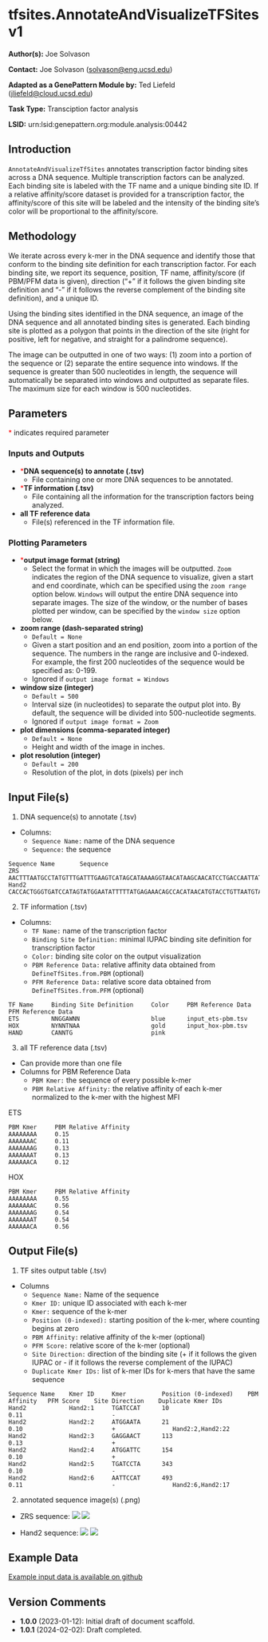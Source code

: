 # tfsites.AnnotateAndVisualizeTFSites v1

**Author(s):** Joe Solvason  

**Contact:** Joe Solvason (solvason@eng.ucsd.edu)

**Adapted as a GenePattern Module by:** Ted Liefeld (jliefeld@cloud.ucsd.edu)

**Task Type:** Transciption factor analysis

**LSID:**  urn:lsid:genepattern.org:module.analysis:00442


## Introduction

`AnnotateAndVisualizeTfSites` annotates transcription factor binding sites across a DNA sequence. Multiple transcription factors can be analyzed. Each binding site is labeled with the TF name and a unique binding site ID. If a relative affinity/score dataset is provided for a transcription factor, the  affinity/score of this site will be labeled and the intensity of the binding site’s color will be proportional to the  affinity/score.


## Methodology

We iterate across every k-mer in the DNA sequence and identify those that conform to the binding site definition for each transcription factor. For each binding site, we report its sequence, position, TF name,  affinity/score (if PBM/PFM data is given), direction (“+” if it follows the given binding site definition and “-” if it follows the reverse complement of the binding site definition), and a unique ID. 

Using the binding sites identified in the DNA sequence, an image of the DNA sequence and all annotated binding sites is generated. Each binding site is plotted as a polygon that points in the direction of the site (right for positive, left for negative, and straight for a palindrome sequence).  

The image can be outputted in one of two ways: (1) zoom into a portion of the sequence or (2) separate the entire sequence into windows. If the sequence is greater than 500 nucleotides in length, the sequence will automatically be separated into windows and outputted as separate files. The maximum size for each window is 500 nucleotides.


## Parameters

<span style="color: red;">*</span> indicates required parameter

### Inputs and Outputs

- <span style="color: red;">*</span>**DNA sequence(s) to annotate (.tsv)**
    - File containing one or more DNA sequences to be annotated. 
- <span style="color: red;">*</span>**TF information (.tsv)**
    - File containing all the information for the transcription factors being analyzed.
- **all TF reference data**
    - File(s) referenced in the TF information file.

### Plotting Parameters
- <span style="color: red;">*</span>**output image format (string)**
    - Select the format in which the images will be outputted. `Zoom` indicates the region of the DNA sequence to visualize, given a start and end coordinate, which can be specified using the `zoom range` option below. `Windows` will output the entire DNA sequence into separate images. The size of the window, or the number of bases plotted per window, can be specified by the `window size` option below.
- **zoom range (dash-separated string)**
    - `Default = None`
    - Given a start position and an end position, zoom into a portion of the sequence. The numbers in the range are inclusive and 0-indexed. For example, the first 200 nucleotides of the sequence would be specified as: 0-199.
    - Ignored if `output image format = Windows`
- **window size (integer)**
    - `Default = 500`
    - Interval size (in nucleotides) to separate the output plot into. By default, the sequence will be divided into 500-nucleotide segments.
    - Ignored if `output image format = Zoom`
- **plot dimensions (comma-separated integer)**
    - `Default = None`
    - Height and width of the image in inches. 
- **plot resolution (integer)**
    - `Default = 200`
    - Resolution of the plot, in dots (pixels) per inch

## Input File(s)

1.  DNA sequence(s) to annotate (.tsv)
- Columns:
    - `Sequence Name:` name of the DNA sequence
    - `Sequence:` the sequence
 
```
Sequence Name	    Sequence
ZRS                 AACTTTAATGCCTATGTTTGATTTGAAGTCATAGCATAAAAGGTAACATAAGCAACATCCTGACCAATTATCCAAACCATCCAGACATCCCTGAATGGC...
Hand2               CACCACTGGGTGATCCATAGTATGGAATATTTTTATGAGAAACAGCCACATAACATGTACCTGTTAATGTAGGCTTTGTGTTTATTTGCAATAGCAGAG...
```

2. TF information (.tsv)
- Columns:
    - `TF Name:` name of the transcription factor
    - `Binding Site Definition:` minimal IUPAC binding site definition for transcription factor
    - `Color:` binding site color on the output visualization
    - `PBM Reference Data:` relative affinity data obtained from `DefineTfSites.from.PBM` (optional)
    - `PFM Reference Data:` relative score data obtained from `DefineTfSites.from.PFM` (optional)
 
```
TF Name     Binding Site Definition     Color     PBM Reference Data           PFM Reference Data
ETS         NNGGAWNN                    blue      input_ets-pbm.tsv    
HOX         NYNNTNAA                    gold      input_hox-pbm.tsv
HAND        CANNTG                      pink	       
```
    
3. all TF reference data (.tsv)
- Can provide more than one file
- Columns for PBM Reference Data
  - `PBM Kmer:` the sequence of every possible k-mer
  - `PBM Relative Affinity:` the relative affinity of each k-mer normalized to the k-mer with the highest MFI

ETS
```
PBM Kmer     PBM Relative Affinity
AAAAAAAA     0.15
AAAAAAAC     0.11
AAAAAAAG     0.13
AAAAAAAT     0.13
AAAAAACA     0.12
```

HOX
```
PBM Kmer     PBM Relative Affinity
AAAAAAAA     0.55
AAAAAAAC     0.56
AAAAAAAG     0.54
AAAAAAAT     0.54
AAAAAACA     0.56
```

       
## Output File(s)

1.  TF sites output table (.tsv)
- Columns
    - `Sequence Name:` Name of the sequence
    - `Kmer ID:` unique ID associated with each k-mer
    - `Kmer:` sequence of the k-mer
    - `Position (0-indexed):` starting position of the k-mer, where counting begins at zero
    - `PBM Affinity:` relative affinity of the k-mer (optional)
    - `PFM Score:` relative score of the k-mer (optional)
    - `Site Direction:` direction of the binding site (+ if it follows the given IUPAC or - if it follows the reverse complement of the IUPAC)
    - `Duplicate Kmer IDs:` list of k-mer IDs for k-mers that have the same sequence

```
Sequence Name    Kmer ID     Kmer          Position (0-indexed)    PBM Affinity   PFM Score    Site Direction    Duplicate Kmer IDs
Hand2            Hand2:1     TGATCCAT      10                      0.11                         -	
Hand2            Hand2:2     ATGGAATA      21                      0.10                         +                Hand2:2,Hand2:22
Hand2            Hand2:3     GAGGAACT      113                     0.13                         +	
Hand2            Hand2:4     ATGGATTC      154                     0.10                         +	
Hand2            Hand2:5     TGATCCTA      343                     0.10                         -	
Hand2            Hand2:6     AATTCCAT      493                     0.11                         -                Hand2:6,Hand2:17
```

2.  annotated sequence image(s) (.png)

- ZRS sequence: 
   <img src="./visualizeInSilicoSnvs-image_seq=ZRS-start_pos=0.png"/>
   <img src="./visualizeInSilicoSnvs-image_seq=ZRS-start_pos=250.png"/>

- Hand2 sequence:
   <img src="./visualizeInSilicoSnvs-image_seq=Hand2-start_pos=0.png"/>
   <img src="./visualizeInSilicoSnvs-image_seq=Hand2-start_pos=250.png"/>
    
  
## Example Data

[Example input data is available on github](https://github.com/genepattern/tfsites.annotateTfSites/data)

    
## Version Comments

- **1.0.0** (2023-01-12): Initial draft of document scaffold.
- **1.0.1** (2024-02-02): Draft completed.
